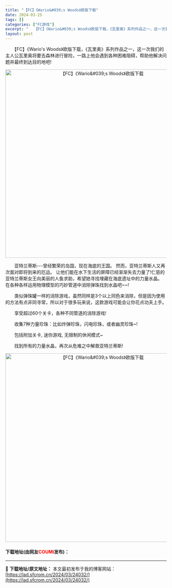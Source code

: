 ```yaml
---
title: "【FC】《Wario&#039;s Woods》欧版下载"
date: 2024-03-25
tags: []
categories: ["FC游戏"]
excerpt: "　　【FC】《Wario&#039;s Woods》欧版下载，《瓦里奥》系列作品之一，这一次我们的主人公瓦里奥将要去森林进行冒险，一路上他会遇到各种困难阻碍，帮助他解决问题并最终到达目的地吧! 　　亚特兰蒂斯---曾经繁荣的岛国，现在海底的王国。 然而，亚特兰蒂斯人又再次面对即将到来的厄运。 让他们能&hellip;"
layout: post
---
```


 <p>　　【FC】《Wario&#39;s Woods》欧版下载，《瓦里奥》系列作品之一，这一次我们的主人公瓦里奥将要去森林进行冒险，一路上他会遇到各种困难阻碍，帮助他解决问题并最终到达目的地吧!</p> <p align="center"><img align="" border="0" src="https://lad.sfcrom.cn/wp-content/uploads/2024/03/20240325_66019c82f1628.png" width="588" alt="【FC】《Wario&amp;#039;s Woods》欧版下载" /></p> <p>　　亚特兰蒂斯---曾经繁荣的岛国，现在海底的王国。 然而，亚特兰蒂斯人又再次面对即将到来的厄运。 让他们能在水下生活的屏障已经渐渐失去力量了!仁慈的亚特兰蒂斯女王向美丽的人鱼求助，希望她寻找埋藏在海底遗址中的力量水晶。 在各种各样运用物理模型的巧妙管道中消除弹珠找到水晶吧~~!</p> <p>　　类似弹珠罐一样的消除游戏，虽然同样是3个以上同色来消除，但是因为使用的方法有点非同寻常，所以对于很多玩来说，这款游戏可能会让你花点功夫上手。</p> <p>　　享受超过60个关卡，各种不同管道的消除游戏!</p> <p>　　收集7种力量珍珠：比如炸弹珍珠，闪电珍珠，或者幽灵珍珠~!</p> <p>　　包括附加关卡, 迷你游戏, 无限制的休闲模式~</p> <p>　　找到所有的力量水晶，再次从危难之中解救亚特兰蒂斯!</p> <p align="center"><img align="" border="0" src="https://lad.sfcrom.cn/wp-content/uploads/2024/03/20240325_66019c844020d.png" width="589" alt="【FC】《Wario&amp;#039;s Woods》欧版下载" /></p> <p><h4>下载地址(由网友<font color="red">COUMI</font>发布)：</h4></p> 

---
📖 **下载地址/原文地址：** 本文最初发布于我的博客网站：[https://lad.sfcrom.cn/2024/03/24032/](https://lad.sfcrom.cn/2024/03/24032/)
